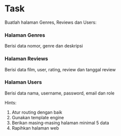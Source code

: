# Task
Buatlah halaman Genres, Reviews dan Users:

### Halaman **Genres**

Berisi data nomor, genre dan deskripsi

### Halaman Reviews

Berisi data film, user, rating, review dan tanggal review

### Halaman Users

Berisi data nama, username, password, email dan role

Hints:

1. Atur routing dengan baik
2. Gunakan template engine
3. Berikan masing-masing halaman minimal 5 data
4. Rapihkan halaman web